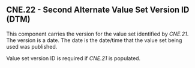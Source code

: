 ## CNE.22 - Second Alternate Value Set Version ID (DTM)

This component carries the version for the value set identified by _CNE.21_. The version is a date. The date is the date/time that the value set being used was published.

Value set version ID is required if _CNE.21_ is populated.
